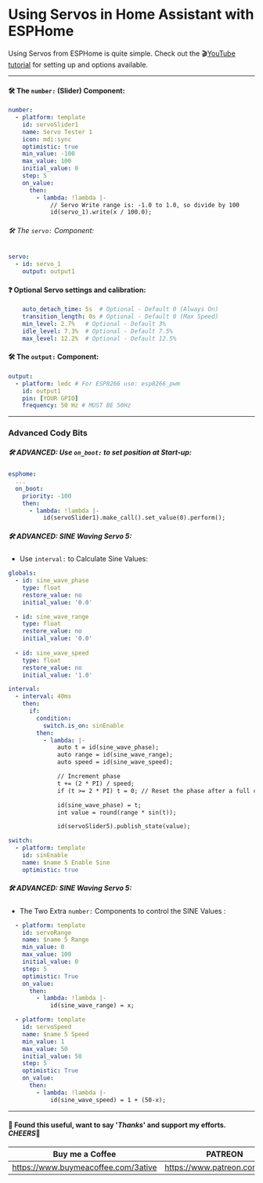 # Using Servos in Home Assistant with ESPHome

Using Servos from ESPHome is quite simple. Check out the 🎬[YouTube tutorial](https://youtu.be/YmqtMTO5NVc) for setting up and options available.
___
#### 🛠 The `number:` (Slider) Component:
```yaml
number:
  - platform: template
    id: servoSlider1
    name: Servo Tester 1
    icon: mdi:sync
    optimistic: true
    min_value: -100
    max_value: 100
    initial_value: 0
    step: 5
    on_value:
      then:
        - lambda: !lambda |-
            // Servo Write range is: -1.0 to 1.0, so divide by 100
            id(servo_1).write(x / 100.0);
```
###### 🛠 The `servo:` Component:
```yaml
servo:
  - id: servo_1
    output: output1
```

#### ❓ Optional Servo settings and calibration:
```yaml
    auto_detach_time: 5s  # Optional - Default 0 (Always On)
    transition_length: 0s # Optional - Default 0 (Max Speed)
    min_level: 2.7%   # Optional - Default 3%
    idle_level: 7.3%  # Optional - Default 7.5%
    max_level: 12.2%  # Optional - Default 12.5%
```
#### 🛠 The `output:` Component:
```yaml
output:
  - platform: ledc # For ESP8266 use: esp8266_pwm
    id: output1
    pin: [YOUR GPIO]
    frequency: 50 Hz # MUST BE 50Hz
```
___
### Advanced Cody Bits
##### 🛠 ADVANCED: Use `on_boot:` to set position at Start-up:
```yaml
esphome:
  ...
  on_boot:
    priority: -100
    then:
      - lambda: !lambda |-
          id(servoSlider1).make_call().set_value(0).perform();
```

##### 🛠 ADVANCED: SINE Waving Servo 5:
- Use ``interval:`` to Calculate Sine Values:
```yaml
globals:
  - id: sine_wave_phase
    type: float
    restore_value: no
    initial_value: '0.0'

  - id: sine_wave_range
    type: float
    restore_value: no
    initial_value: '0.0'
  
  - id: sine_wave_speed
    type: float
    restore_value: no
    initial_value: '1.0'

interval:
  - interval: 40ms
    then:
      if:
        condition:
          switch.is_on: sinEnable
        then:
          - lambda: |-
              auto t = id(sine_wave_phase);
              auto range = id(sine_wave_range);
              auto speed = id(sine_wave_speed);

              // Increment phase
              t += (2 * PI) / speed;
              if (t >= 2 * PI) t = 0; // Reset the phase after a full cycle

              id(sine_wave_phase) = t;
              int value = round(range * sin(t));

              id(servoSlider5).publish_state(value);

switch:
  - platform: template
    id: sinEnable
    name: $name 5 Enable Sine
    optimistic: true
```

##### 🛠 ADVANCED: SINE Waving Servo 5:
- The Two Extra `number:` Components to control the SINE Values :
```yaml
  - platform: template
    id: servoRange
    name: $name 5 Range
    min_value: 0
    max_value: 100
    initial_value: 0
    step: 5
    optimistic: True
    on_value: 
      then:
        - lambda: !lambda |-
            id(sine_wave_range) = x;

  - platform: template
    id: servoSpeed
    name: $name 5 Speed
    min_value: 1
    max_value: 50
    initial_value: 50
    step: 5
    optimistic: True
    on_value: 
      then:
        - lambda: !lambda |-
            id(sine_wave_speed) = 1 + (50-x);
```
___

#### 💖 Found this useful, want to say '*Thanks*' and support my efforts. *CHEERS*🍺
| Buy me a Coffee | PATREON |
|-----------------|---------|
| https://www.buymeacoffee.com/3ative | https://www.patreon.com/3ative |
